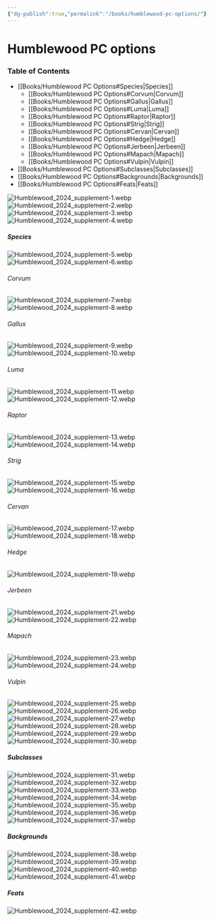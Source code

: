 ```yaml
---
{"dg-publish":true,"permalink":"/books/humblewood-pc-options/"}
---
```


# Humblewood PC options


### Table of Contents
- [[Books/Humblewood PC Options#Species\|Species]]
	- [[Books/Humblewood PC Options#Corvum\|Corvum]]
	- [[Books/Humblewood PC Options#Gallus\|Gallus]]
	- [[Books/Humblewood PC Options#Luma\|Luma]]
	- [[Books/Humblewood PC Options#Raptor\|Raptor]]
	- [[Books/Humblewood PC Options#Strig\|Strig]]
	- [[Books/Humblewood PC Options#Cervan\|Cervan]]
	- [[Books/Humblewood PC Options#Hedge\|Hedge]]
	- [[Books/Humblewood PC Options#Jerbeen\|Jerbeen]]
	- [[Books/Humblewood PC Options#Mapach\|Mapach]]
	- [[Books/Humblewood PC Options#Vulpin\|Vulpin]]
- [[Books/Humblewood PC Options#Subclasses\|Subclasses]]
- [[Books/Humblewood PC Options#Backgrounds\|Backgrounds]]
- [[Books/Humblewood PC Options#Feats\|Feats]]

![Humblewood_2024_supplement-1.webp](/img/user/assets/Books/HW_PC_options/Humblewood_2024_supplement-1.webp)
![Humblewood_2024_supplement-2.webp](/img/user/assets/Books/HW_PC_options/Humblewood_2024_supplement-2.webp)
![Humblewood_2024_supplement-3.webp](/img/user/assets/Books/HW_PC_options/Humblewood_2024_supplement-3.webp)
![Humblewood_2024_supplement-4.webp](/img/user/assets/Books/HW_PC_options/Humblewood_2024_supplement-4.webp)
##### Species
![Humblewood_2024_supplement-5.webp](/img/user/assets/Books/HW_PC_options/Humblewood_2024_supplement-5.webp)
![Humblewood_2024_supplement-6.webp](/img/user/assets/Books/HW_PC_options/Humblewood_2024_supplement-6.webp)
###### Corvum
![Humblewood_2024_supplement-7.webp](/img/user/assets/Books/HW_PC_options/Humblewood_2024_supplement-7.webp)
![Humblewood_2024_supplement-8.webp](/img/user/assets/Books/HW_PC_options/Humblewood_2024_supplement-8.webp)
###### Gallus
![Humblewood_2024_supplement-9.webp](/img/user/assets/Books/HW_PC_options/Humblewood_2024_supplement-9.webp)
![Humblewood_2024_supplement-10.webp](/img/user/assets/Books/HW_PC_options/Humblewood_2024_supplement-10.webp)
###### Luma
![Humblewood_2024_supplement-11.webp](/img/user/assets/Books/HW_PC_options/Humblewood_2024_supplement-11.webp)
![Humblewood_2024_supplement-12.webp](/img/user/assets/Books/HW_PC_options/Humblewood_2024_supplement-12.webp)
###### Raptor
![Humblewood_2024_supplement-13.webp](/img/user/assets/Books/HW_PC_options/Humblewood_2024_supplement-13.webp)
![Humblewood_2024_supplement-14.webp](/img/user/assets/Books/HW_PC_options/Humblewood_2024_supplement-14.webp)
###### Strig
![Humblewood_2024_supplement-15.webp](/img/user/assets/Books/HW_PC_options/Humblewood_2024_supplement-15.webp)
![Humblewood_2024_supplement-16.webp](/img/user/assets/Books/HW_PC_options/Humblewood_2024_supplement-16.webp)
###### Cervan
![Humblewood_2024_supplement-17.webp](/img/user/assets/Books/HW_PC_options/Humblewood_2024_supplement-17.webp)
![Humblewood_2024_supplement-18.webp](/img/user/assets/Books/HW_PC_options/Humblewood_2024_supplement-18.webp)
###### Hedge
![Humblewood_2024_supplement-19.webp](/img/user/assets/Books/HW_PC_options/Humblewood_2024_supplement-19.webp)
###### Jerbeen
![Humblewood_2024_supplement-21.webp](/img/user/assets/Books/HW_PC_options/Humblewood_2024_supplement-21.webp)
![Humblewood_2024_supplement-22.webp](/img/user/assets/Books/HW_PC_options/Humblewood_2024_supplement-22.webp)
###### Mapach
![Humblewood_2024_supplement-23.webp](/img/user/assets/Books/HW_PC_options/Humblewood_2024_supplement-23.webp)
![Humblewood_2024_supplement-24.webp](/img/user/assets/Books/HW_PC_options/Humblewood_2024_supplement-24.webp)
###### Vulpin
![Humblewood_2024_supplement-25.webp](/img/user/assets/Books/HW_PC_options/Humblewood_2024_supplement-25.webp)
![Humblewood_2024_supplement-26.webp](/img/user/assets/Books/HW_PC_options/Humblewood_2024_supplement-26.webp)
![Humblewood_2024_supplement-27.webp](/img/user/assets/Books/HW_PC_options/Humblewood_2024_supplement-27.webp)
![Humblewood_2024_supplement-28.webp](/img/user/assets/Books/HW_PC_options/Humblewood_2024_supplement-28.webp)
![Humblewood_2024_supplement-29.webp](/img/user/assets/Books/HW_PC_options/Humblewood_2024_supplement-29.webp)
![Humblewood_2024_supplement-30.webp](/img/user/assets/Books/HW_PC_options/Humblewood_2024_supplement-30.webp)
##### Subclasses
![Humblewood_2024_supplement-31.webp](/img/user/assets/Books/HW_PC_options/Humblewood_2024_supplement-31.webp)
![Humblewood_2024_supplement-32.webp](/img/user/assets/Books/HW_PC_options/Humblewood_2024_supplement-32.webp)
![Humblewood_2024_supplement-33.webp](/img/user/assets/Books/HW_PC_options/Humblewood_2024_supplement-33.webp)
![Humblewood_2024_supplement-34.webp](/img/user/assets/Books/HW_PC_options/Humblewood_2024_supplement-34.webp)
![Humblewood_2024_supplement-35.webp](/img/user/assets/Books/HW_PC_options/Humblewood_2024_supplement-35.webp)
![Humblewood_2024_supplement-36.webp](/img/user/assets/Books/HW_PC_options/Humblewood_2024_supplement-36.webp)
![Humblewood_2024_supplement-37.webp](/img/user/assets/Books/HW_PC_options/Humblewood_2024_supplement-37.webp)
##### Backgrounds
![Humblewood_2024_supplement-38.webp](/img/user/assets/Books/HW_PC_options/Humblewood_2024_supplement-38.webp)
![Humblewood_2024_supplement-39.webp](/img/user/assets/Books/HW_PC_options/Humblewood_2024_supplement-39.webp)
![Humblewood_2024_supplement-40.webp](/img/user/assets/Books/HW_PC_options/Humblewood_2024_supplement-40.webp)
![Humblewood_2024_supplement-41.webp](/img/user/assets/Books/HW_PC_options/Humblewood_2024_supplement-41.webp)
##### Feats
![Humblewood_2024_supplement-42.webp](/img/user/assets/Books/HW_PC_options/Humblewood_2024_supplement-42.webp)